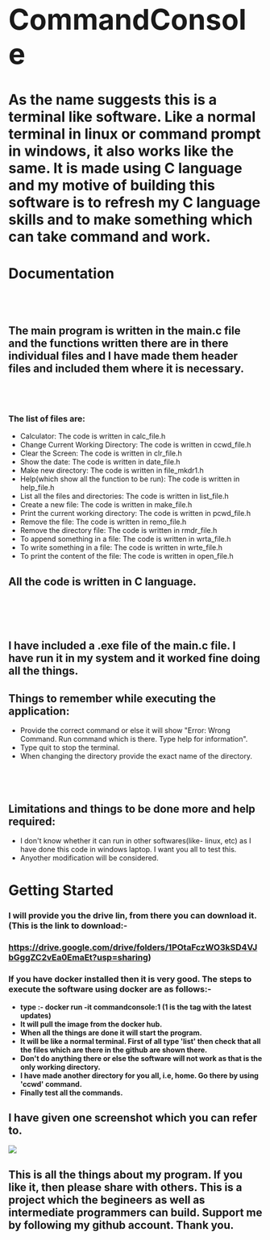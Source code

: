 # **<h1><centre>CommandConsole</h1><centre/>**

# As the name suggests this is a terminal like software. Like a normal terminal in linux or command prompt in windows, it also works like the same. It is made using C language and my motive of building this software is to refresh my C language skills and to make something which can take command and work.

# <b>Documentation</b>
## <br/>
## The main program is written in the main.c file and the functions written there are in there individual files and I have made them header files and included them where it is necessary.

## <br/>
### The list of files are:
- Calculator: The code is written in calc_file.h
- Change Current Working Directory: The code is written in ccwd_file.h
- Clear the Screen: The code is written in clr_file.h
- Show the date: The code is written in date_file.h
- Make new directory: The code is written in file_mkdr1.h
- Help(which show all the function to be run): The code is written in help_file.h
- List all the files and directories: The code is written in list_file.h
- Create a new file: The code is written in make_file.h
- Print the current working directory: The code is written in pcwd_file.h
- Remove the file: The code is written in remo_file.h
- Remove the directory file: The code is written in rmdr_file.h
- To append something in a file: The code is written in wrta_file.h
- To write something in a file: The code is written in wrte_file.h
- To print the content of the file: The code is written in open_file.h

## All the code is written in C language.
# <br/>
## I have included a .exe file of the main.c file. I have run it in my system and it worked fine doing all the things.

## Things to remember while executing the application:
- Provide the correct command or else it will show "Error: Wrong Command. Run command which is there. Type help for information".
- Type quit to stop the terminal.
- When changing the directory provide the exact name of the directory.
## <br/>
## Limitations and things to be done more and help required:
- I don't know whether it can run in other softwares(like- linux, etc) as I have done this code in windows laptop. I want you all to test this.
- Anyother modification will be considered.

# <b>Getting Started<b/>
### I will provide you the drive lin, from there you can download it.(This is the link to download:- 
### https://drive.google.com/drive/folders/1POtaFczWO3kSD4VJbGggZC2vEa0EmaEt?usp=sharing)
### If you have docker installed then it is very good. The steps to execute the software using docker are as follows:-
- type :- docker run -it commandconsole:1 (1 is the tag with the latest updates)
- It will pull the image from the docker hub.
- When all the things are done it will start the program. 
- It will be like a normal terminal. First of all type 'list' then check that all the files which are there in the github are shown there. 
- Don't do anything there or else the software will not work as that is the only working directory.
- I have made another directory for you all, i.e, home. Go there by using 'ccwd' command.
- Finally test all the commands.

## I have given one screenshot which you can refer to.

![](Screeshot.jpg)

## This is all the things about my program. If you like it, then please share with others. This is a project which the begineers as well as intermediate programmers can build. Support me by following my github account. Thank you.